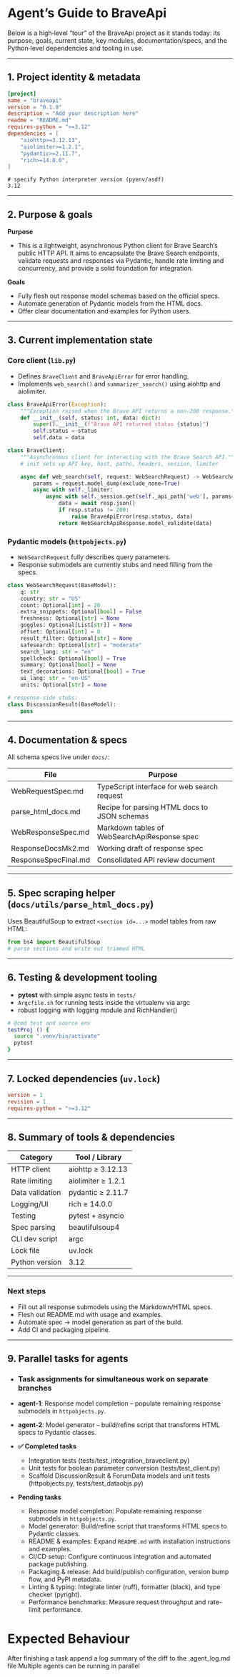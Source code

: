 # Agent’s Guide to BraveApi

Below is a high‑level “tour” of the BraveApi project as it stands today: its purpose, goals, current state, key modules, documentation/specs, and the Python‑level dependencies and tooling in use.

---

## 1. Project identity & metadata

```toml
[project]
name = "braveapi"
version = "0.1.0"
description = "Add your description here"
readme = "README.md"
requires-python = ">=3.12"
dependencies = [
    "aiohttp>=3.12.13",
    "aiolimiter>=1.2.1",
    "pydantic>=2.11.7",
    "rich>=14.0.0",
]
```

```text
# specify Python interpreter version (pyenv/asdf)
3.12
```

---

## 2. Purpose & goals

**Purpose**
- This is a lightweight, asynchronous Python client for Brave Search’s public HTTP API. It aims to encapsulate the Brave Search endpoints, validate requests and responses via Pydantic, handle rate limiting and concurrency, and provide a solid foundation for integration.

**Goals**
- Fully flesh out response model schemas based on the official specs.
- Automate generation of Pydantic models from the HTML docs.
- Offer clear documentation and examples for Python users.

---

## 3. Current implementation state

### Core client (`lib.py`)
- Defines `BraveClient` and `BraveApiError` for error handling.
- Implements `web_search()` and `summarizer_search()` using aiohttp and aiolimiter.

```python
class BraveApiError(Exception):
    """Exception raised when the Brave API returns a non-200 response."""
    def __init__(self, status: int, data: dict):
        super().__init__(f"Brave API returned status {status}")
        self.status = status
        self.data = data

class BraveClient:
    """Asynchronous client for interacting with the Brave Search API."""
    # init sets up API key, host, paths, headers, session, limiter

    async def web_search(self, request: WebSearchRequest) -> WebSearchApiResponse:
        params = request.model_dump(exclude_none=True)
        async with self._limiter:
            async with self._session.get(self._api_path['web'], params=params, headers=self._headers['web']) as resp:
                data = await resp.json()
                if resp.status != 200:
                    raise BraveApiError(resp.status, data)
                return WebSearchApiResponse.model_validate(data)
```

### Pydantic models (`httpobjects.py`)
- `WebSearchRequest` fully describes query parameters.
- Response submodels are currently stubs and need filling from the specs.

```python
class WebSearchRequest(BaseModel):
    q: str
    country: str = "US"
    count: Optional[int] = 20
    extra_snippets: Optional[bool] = False
    freshness: Optional[str] = None
    goggles: Optional[List[str]] = None
    offset: Optional[int] = 0
    result_filter: Optional[str] = None
    safesearch: Optional[str] = "moderate"
    search_lang: str = "en"
    spellcheck: Optional[bool] = True
    summary: Optional[bool] = None
    text_decorations: Optional[bool] = True
    ui_lang: str = "en-US"
    units: Optional[str] = None

# response-side stubs:
class DiscussionResult(BaseModel):
    pass
```

---

## 4. Documentation & specs

All schema specs live under `docs/`:

| File                    | Purpose                                      |
|-------------------------|----------------------------------------------|
| WebRequestSpec.md       | TypeScript interface for web search request  |
| parse_html_docs.md      | Recipe for parsing HTML docs to JSON schemas |
| WebResponseSpec.md      | Markdown tables of WebSearchApiResponse spec |
| ResponseDocsMk2.md      | Working draft of response spec               |
| ResponseSpecFinal.md    | Consolidated API review document             |

---

## 5. Spec scraping helper (`docs/utils/parse_html_docs.py`)

Uses BeautifulSoup to extract `<section id=...>` model tables from raw HTML:

```python
from bs4 import BeautifulSoup
# parse sections and write out trimmed HTML
```

---

## 6. Testing & development tooling

- **pytest** with simple async tests in `tests/`
- `Argcfile.sh` for running tests inside the virtualenv via argc
- robust logging with logging module and RichHandler()

```bash
# @cmd test and source env
testProj () {
  source ".venv/bin/activate"
  pytest
}
```

---

## 7. Locked dependencies (`uv.lock`)

```toml
version = 1
revision = 1
requires-python = ">=3.12"
```

---

## 8. Summary of tools & dependencies

| Category             | Tool / Library        |
|----------------------|-----------------------|
| HTTP client          | aiohttp ≥ 3.12.13     |
| Rate limiting        | aiolimiter ≥ 1.2.1    |
| Data validation      | pydantic ≥ 2.11.7     |
| Logging/UI           | rich ≥ 14.0.0         |
| Testing              | pytest + asyncio      |
| Spec parsing         | beautifulsoup4        |
| CLI dev script       | argc                  |
| Lock file            | uv.lock               |
| Python version       | 3.12                  |

---

### Next steps
- Fill out all response submodels using the Markdown/HTML specs.
- Flesh out README.md with usage and examples.
- Automate spec → model generation as part of the build.
- Add CI and packaging pipeline.

---

## 9. Parallel tasks for agents
- ### Task assignments for simultaneous work on separate branches
- **agent-1**: Response model completion – populate remaining response submodels in `httpobjects.py`.
- **agent-2**: Model generator – build/refine script that transforms HTML specs to Pydantic classes.

- **✅ Completed tasks**
  - Integration tests (tests/test_integration_braveclient.py)
  - Unit tests for boolean parameter conversion (tests/test_client.py)
  - Scaffold DiscussionResult & ForumData models and unit tests (httpobjects.py, tests/test_dataobjs.py)

- **Pending tasks**
  - Response model completion: Populate remaining response submodels in `httpobjects.py`.
  - Model generator: Build/refine script that transforms HTML specs to Pydantic classes.
  - README & examples: Expand `README.md` with installation instructions and examples.
  - CI/CD setup: Configure continuous integration and automated package publishing.
  - Packaging & release: Add build/publish configuration, version bump flow, and PyPI metadata.
  - Linting & typing: Integrate linter (ruff), formatter (black), and type checker (pyright).
  - Performance benchmarks: Measure request throughput and rate-limit performance.


# Expected Behaviour

After finishing a task append a log summary of the diff to the .agent_log.md file
Multiple agents can be running in parallel
